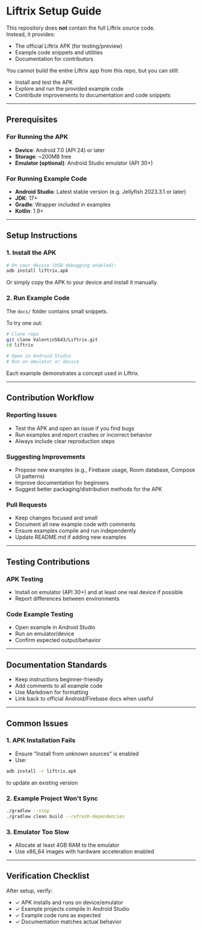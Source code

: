 # Liftrix Setup Guide

This repository does **not** contain the full Liftrix source code.  
Instead, it provides:  
- The official Liftrix APK (for testing/preview)  
- Example code snippets and utilities  
- Documentation for contributors  

You cannot build the entire Liftrix app from this repo, but you can still:  
- Install and test the APK  
- Explore and run the provided example code  
- Contribute improvements to documentation and code snippets  

---

## Prerequisites

### For Running the APK
- **Device**: Android 7.0 (API 24) or later  
- **Storage**: ~200MB free  
- **Emulator (optional)**: Android Studio emulator (API 30+)  

### For Running Example Code
- **Android Studio**: Latest stable version (e.g. Jellyfish 2023.3.1 or later)  
- **JDK**: 17+  
- **Gradle**: Wrapper included in examples  
- **Kotlin**: 1.9+  

---

## Setup Instructions

### 1. Install the APK

```bash
# On your device (USB debugging enabled):
adb install liftrix.apk
```

Or simply copy the APK to your device and install it manually.

### 2. Run Example Code

The `docs/` folder contains small snippets.

To try one out:

```bash
# Clone repo
git clone Valentin5643/Liftrix.git
cd liftrix

# Open in Android Studio
# Run on emulator or device
```

Each example demonstrates a concept used in Liftrix.

---

## Contribution Workflow

### Reporting Issues
- Test the APK and open an issue if you find bugs
- Run examples and report crashes or incorrect behavior
- Always include clear reproduction steps

### Suggesting Improvements
- Propose new examples (e.g., Firebase usage, Room database, Compose UI patterns)
- Improve documentation for beginners
- Suggest better packaging/distribution methods for the APK

### Pull Requests
- Keep changes focused and small
- Document all new example code with comments
- Ensure examples compile and run independently
- Update README.md if adding new examples

---

## Testing Contributions

### APK Testing
- Install on emulator (API 30+) and at least one real device if possible
- Report differences between environments

### Code Example Testing
- Open example in Android Studio
- Run on emulator/device
- Confirm expected output/behavior

---

## Documentation Standards
- Keep instructions beginner-friendly
- Add comments to all example code
- Use Markdown for formatting
- Link back to official Android/Firebase docs when useful

---

## Common Issues

### 1. APK Installation Fails
- Ensure "Install from unknown sources" is enabled
- Use:
```bash
adb install -r liftrix.apk
```
to update an existing version

### 2. Example Project Won't Sync
```bash
./gradlew --stop
./gradlew clean build --refresh-dependencies
```

### 3. Emulator Too Slow
- Allocate at least 4GB RAM to the emulator
- Use x86_64 images with hardware acceleration enabled

---

## Verification Checklist

After setup, verify:
- ✓ APK installs and runs on device/emulator
- ✓ Example projects compile in Android Studio
- ✓ Example code runs as expected
- ✓ Documentation matches actual behavior
